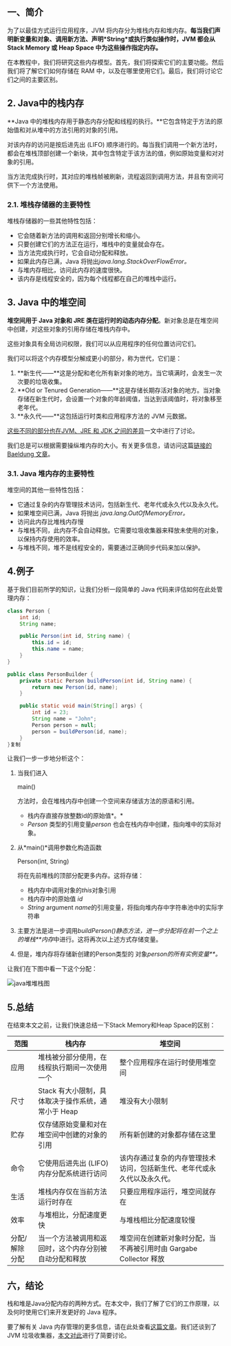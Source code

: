 ## **一、简介**

为了以最佳方式运行应用程序，JVM 将内存分为堆栈内存和堆内存。**每当我们声明新变量和对象、调用新方法、声明\*String\*或执行类似操作时，JVM 都会从 Stack Memory 或 Heap Space 中为这些操作指定内存。**

在本教程中，我们将研究这些内存模型。首先，我们将探索它们的主要功能。然后我们将了解它们如何存储在 RAM 中，以及在哪里使用它们。最后，我们将讨论它们之间的主要区别。

## **2. Java中的栈内存**

**Java 中的堆栈内存用于静态内存分配和线程的执行。**它包含特定于方法的原始值和对从堆中的方法引用的对象的引用。

对该内存的访问是按后进先出 (LIFO) 顺序进行的。每当我们调用一个新方法时，都会在堆栈顶部创建一个新块，其中包含特定于该方法的值，例如原始变量和对对象的引用。

当方法完成执行时，其对应的堆栈帧被刷新，流程返回到调用方法，并且有空间可供下一个方法使用。

### **2.1. 堆栈存储器的主要特性**

堆栈存储器的一些其他特性包括：

-   它会随着新方法的调用和返回分别增长和缩小。
-   只要创建它们的方法正在运行，堆栈中的变量就会存在。
-   当方法完成执行时，它会自动分配和释放。
-   如果此内存已满，Java 将抛出*java.lang.StackOverFlowError。*
-   与堆内存相比，访问此内存的速度很快。
-   该内存是线程安全的，因为每个线程都在自己的堆栈中运行。

## **3. Java 中的堆空间**

**堆空间用于 Java 对象和 JRE 类在运行时的动态内存分配**。新对象总是在堆空间中创建，对这些对象的引用存储在堆栈内存中。

这些对象具有全局访问权限，我们可以从应用程序的任何位置访问它们。

我们可以将这个内存模型分解成更小的部分，称为世代，它们是：

1.  **新生代——**这是分配和老化所有新对象的地方。当它填满时，会发生一次次要的垃圾收集。
2.  **Old or Tenured Generation——**这是存储长期存活对象的地方。当对象存储在新生代时，会设置一个对象的年龄阈值，当达到该阈值时，将对象移至老年代。
3.  **永久代——**这包括运行时类和应用程序方法的 JVM 元数据。

[这些不同的部分也在JVM、JRE 和 JDK 之间的差异](https://www.baeldung.com/jvm-vs-jre-vs-jdk)一文中进行了讨论。

我们总是可以根据需要操纵堆内存的大小。有关更多信息，请访问这篇[链接的 Baeldung 文章](https://www.baeldung.com/jvm-parameters)。

### **3.1. Java 堆内存的主要特性**

堆空间的其他一些特性包括：

-   它通过复杂的内存管理技术访问，包括新生代、老年代或永久代以及永久代。
-   如果堆空间已满，Java 将抛出 *java.lang.OutOfMemoryError。*
-   访问此内存比堆栈内存慢
-   与堆栈不同，此内存不会自动释放。它需要垃圾收集器来释放未使用的对象，以保持内存使用的效率。
-   与堆栈不同，堆不是线程安全的，需要通过正确同步代码来加以保护。

## **4.例子**

基于我们目前所学的知识，让我们分析一段简单的 Java 代码来评估如何在此处管理内存：

```java
class Person {
    int id;
    String name;

    public Person(int id, String name) {
        this.id = id;
        this.name = name;
    }
}

public class PersonBuilder {
    private static Person buildPerson(int id, String name) {
        return new Person(id, name);
    }

    public static void main(String[] args) {
        int id = 23;
        String name = "John";
        Person person = null;
        person = buildPerson(id, name);
    }
}复制
```

让我们一步一步地分析这个：

1.  当我们进入

    main()

    方法时，会在堆栈内存中创建一个空间来存储该方法的原语和引用。

    -   栈内存直接存放整数id的原始值*。*
    -   *Person* 类型的引用变量*person* 也会在栈内存中创建，指向堆中的实际对象。

2.  从*main()*调用参数化构造函数 

    Person(int, String)

     将在先前堆栈的顶部分配更多内存。这将存储：

    

    

    -   栈内存中调用对象的*this*对象引用
    -   栈内存中的原始值 *id* 
    -   *String* argument *name*的引用变量，将指向堆内存中字符串池中的实际字符串

3.  主要方法是进一步调用*buildPerson()静态方法，进一步分配将在前一个之上的堆栈**内存*中进行。这将再次以上述方式存储变量。

4.  但是，堆内存将存储新创建的Person类型的 对象*person的所有实例变量**。*

让我们在下图中看一下这个分配：

![java堆堆栈图](https://www.baeldung.com/wp-content/uploads/2018/07/java-heap-stack-diagram.png)

## **5.总结**

在结束本文之前，让我们快速总结一下Stack Memory和Heap Space的区别：

| 范围          | 栈内存                                                 | 堆空间                                                       |
| ------------- | ------------------------------------------------------ | ------------------------------------------------------------ |
| 应用          | 堆栈被分部分使用，在线程执行期间一次使用一个           | 整个应用程序在运行时使用堆空间                               |
| 尺寸          | Stack 有大小限制，具体取决于操作系统，通常小于 Heap    | 堆没有大小限制                                               |
| 贮存          | 仅存储原始变量和对在堆空间中创建的对象的引用           | 所有新创建的对象都存储在这里                                 |
| 命令          | 它使用后进先出 (LIFO) 内存分配系统进行访问             | 该内存通过复杂的内存管理技术访问，包括新生代、老年代或永久代以及永久代。 |
| 生活          | 堆栈内存仅在当前方法运行时存在                         | 只要应用程序运行，堆空间就存在                               |
| 效率          | 与堆相比，分配速度更快                                 | 与堆栈相比分配速度较慢                                       |
| 分配/解除分配 | 当一个方法被调用和返回时，这个内存分别被自动分配和释放 | 堆空间在创建新对象时分配，当不再被引用时由 Gargabe Collector 释放 |

## **六，结论**

栈和堆是Java分配内存的两种方式。在本文中，我们了解了它们的工作原理，以及何时使用它们来开发更好的 Java 程序。

要了解有关 Java 内存管理的更多信息，请在此处查看[这篇文章](https://www.baeldung.com/java-memory-management-interview-questions)。我们还谈到了 JVM 垃圾收集器，[本文对此](https://www.baeldung.com/jvm-garbage-collectors)进行了简要讨论。